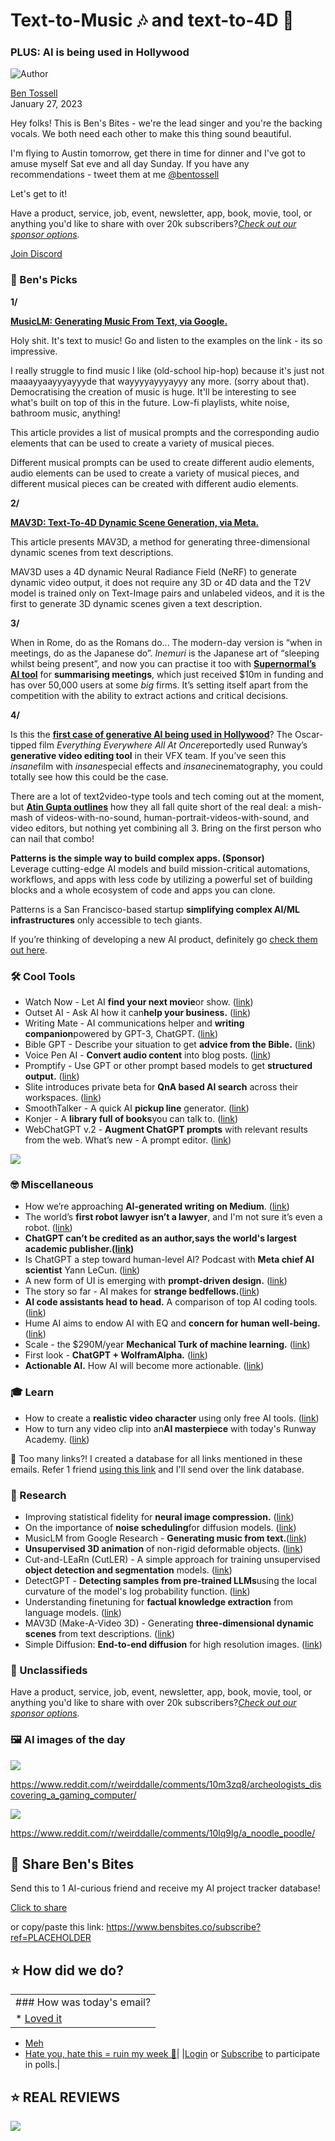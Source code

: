 # Text-to-Music 🎶 and text-to-4D 🩻

### PLUS: AI is being used in Hollywood

![Author](https://media.beehiiv.com/cdn-cgi/image/fit=scale-down,format=auto,onerror=redirect,quality=80/uploads/user/profile_picture/fc858b4d-39e3-4be1-abf4-2b55504e21a2/thumb_uJ4UYake_400x400.jpg)

[Ben Tossell](https://www.twitter.com/bentossell)\
January 27, 2023

Hey folks! This is Ben's Bites - we're the lead singer and you're the backing vocals. We both need each other to make this thing sound beautiful.

I'm flying to Austin tomorrow, get there in time for dinner and I've got to amuse myself Sat eve and all day Sunday. If you have any recommendations - tweet them at me [@bentossell](https://twitter.com/bentossell/)

Let's get to it!

Have a product, service, job, event, newsletter, app, book, movie, tool, or anything you'd like to share with over 20k subscribers?*[Check out our sponsor options](https://sponsor.bensbites.co/).*

[Join Discord](https://discord.gg/qd92NKjDdE)

### 🤌 Ben's Picks

**1/**

**[MusicLM: Generating Music From Text, via Google.](https://google-research.github.io/seanet/musiclm/examples/)**

Holy shit. It's text to music! Go and listen to the examples on the link - its so impressive.

I really struggle to find music I like (old-school hip-hop) because it's just not maaayyaayyyayyyde that wayyyyayyyayyy any more. (sorry about that). Democratising the creation of music is huge. It'll be interesting to see what's built on top of this in the future. Low-fi playlists, white noise, bathroom music, anything!

This article provides a list of musical prompts and the corresponding audio elements that can be used to create a variety of musical pieces.

Different musical prompts can be used to create different audio elements, audio elements can be used to create a variety of musical pieces, and different musical pieces can be created with different audio elements.

**2/**

**[MAV3D: Text-To-4D Dynamic Scene Generation, via Meta.](https://make-a-video3d.github.io/)**

This article presents MAV3D, a method for generating three-dimensional dynamic scenes from text descriptions.

MAV3D uses a 4D dynamic Neural Radiance Field (NeRF) to generate dynamic video output, it does not require any 3D or 4D data and the T2V model is trained only on Text-Image pairs and unlabeled videos, and it is the first to generate 3D dynamic scenes given a text description.

**3/**

When in Rome, do as the Romans do... The modern-day version is “when in meetings, do as the Japanese do”. *Inemuri* is the Japanese art of “sleeping whilst being present”, and now you can practise it too with [**Supernormal’s AI tool**](https://techcrunch.com/2023/01/25/supernormal-raises-10m-to-automatically-transcribe-and-summarize-meetings/) for **summarising meetings**, which just received $10m in funding and has over 50,000 users at some *big* firms. It’s setting itself apart from the competition with the ability to extract actions and critical decisions.

**4/**

Is this the [**first case of generative AI being used in Hollywood**](https://www.theverge.com/2023/1/26/23570967/chatgpt-author-scientific-papers-springer-nature-ban)? The Oscar-tipped film *Everything* *Everywhere All At Once*reportedly used Runway’s **generative video editing tool** in their VFX team. If you’ve seen this *insane*film with *insane*special effects and *insane*cinematography, you could totally see how this could be the case.

There are a lot of text2video-type tools and tech coming out at the moment, but [**Atin Gupta outlines**](https://www.theverge.com/2023/1/26/23570967/chatgpt-author-scientific-papers-springer-nature-ban) how they all fall quite short of the real deal: a mish-mash of videos-with-no-sound, human-portrait-videos-with-sound, and video editors, but nothing yet combining all 3. Bring on the first person who can nail that combo!

**Patterns is the simple way to build complex apps. (Sponsor)**\
Leverage cutting-edge AI models and build mission-critical automations, workflows, and apps with less code by utilizing a powerful set of building blocks and a whole ecosystem of code and apps you can clone.

Patterns is a San Francisco-based startup **simplifying complex AI/ML infrastructures** only accessible to tech giants.

If you’re thinking of developing a new AI product, definitely go [check them out here](https://www.patterns.app/).

### 🛠️ Cool Tools

- Watch Now - Let AI **find your next movie**or show. ([link](https://www.watchnowai.com/))
- Outset AI - Ask AI how it can**help your business.** ([link](https://www.outset.ai/ideas))
- Writing Mate - AI communications helper and **writing companion**powered by GPT-3, ChatGPT. ([link](https://chrome.google.com/webstore/detail/writingmate-1-chatgpt-wri/iihamopomflffiecicbgelncanmfionp))
- Bible GPT - Describe your situation to get **advice from the Bible.** ([link](https://biblegpt.org/))
- Voice Pen AI - **Convert audio content** into blog posts. ([link](https://voicepen.ai/))
- Promptify - Use GPT or other prompt based models to get **structured output.** ([link](https://github.com/promptslab/Promptify))
- Slite introduces private beta for **QnA based AI search** across their workspaces. ([link](https://slite.com/ask))
- SmoothTalker - A quick AI **pickup line** generator. ([link](https://smooth-talker.vercel.app/))
- Konjer - A **library full of books**you can talk to. ([link](https://www.konjer.xyz/))
- WebChatGPT v.2 - **Augment ChatGPT prompts** with relevant results from the web. What’s new - A prompt editor. ([link](https://chrome.google.com/webstore/detail/webchatgpt/lpfemeioodjbpieminkklglpmhlngfcn))

![](https://media.beehiiv.com/cdn-cgi/image/fit=scale-down,format=auto,onerror=redirect,quality=80/uploads/asset/file/c58d95ba-237f-49b6-9a43-9bf2cc168aa6/unnamed__2_.jpg)

### 🤓 Miscellaneous

- How we’re approaching **AI-generated writing on Medium**. ([link](https://blog.medium.com/how-were-approaching-ai-generated-writing-on-medium-16ee8cb3bc89))
- The world’s **first robot lawyer isn’t a lawyer**, and I'm not sure it’s even a robot. ([link](https://www.techdirt.com/2023/01/24/the-worlds-first-robot-lawyer-isnt-a-lawyer-and-im-not-sure-its-even-a-robot/))
- **ChatGPT can’t be credited as an author,**says the world's largest academic publisher.**([link](https://www.theverge.com/2023/1/26/23570967/chatgpt-author-scientific-papers-springer-nature-ban))**
- Is ChatGPT a step toward human-level AI? Podcast with **Meta chief AI scientist** Yann LeCun. ([link](https://podcasts.apple.com/us/podcast/is-chatgpt-a-step-toward-human-level-ai-with-yann-lecun/id1522960417?i=1000596488123))
- A new form of UI is emerging with **prompt-driven design.** ([link](https://www.felicis.com/news/prompt-driven-design))
- The story so far - AI makes for **strange bedfellows.**([link](https://www.jonstokes.com/p/the-story-so-far-ai-makes-for-strange))
- **AI code assistants head to head.** A comparison of top AI coding tools. ([link](https://www.codeium.com/blog/code-assistant-comparison-copilot-tabnine-ghostwriter-codeium))
- Hume AI aims to endow AI with EQ and **concern for human well-being.**([link](https://www.usv.com/writing/2023/01/hume-ai/))
- Scale - the $290M/year **Mechanical Turk of machine learning.** ([link](https://sacra.com/p/scale-mechanical-turk/))
- First look - **ChatGPT + WolframAlpha.** ([link](https://www.youtube.com/watch?v=wYGbY811oMo))
- **Actionable AI.** How AI will become more actionable. ([link](https://ntkris.substack.com/p/actionable-ai))

### 🎓 Learn

- How to create a **realistic video character** using only free AI tools. ([link](https://twitter.com/yokodechef/status/1618553099177857025?s=20\&t=b7ICnnfMXsbLb_hW2fJSJA))
- How to turn any video clip into an**AI masterpiece** with today's Runway Academy. ([link](https://twitter.com/runwayml/status/1618647085687128066?s=12\&t=L64BTcDhhCXfv2q-Z1JJ7w))

👋 Too many links?! I created a database for all links mentioned in these emails. Refer 1 friend [using this link](https://www.bensbites.co/subscribe?ref=PLACEHOLDER) and I'll send over the link database.

### 🔬 Research

- Improving statistical fidelity for **neural image compression.** ([link](https://arxiv.org/abs/2301.11189))
- On the importance of **noise scheduling**for diffusion models. ([link](https://arxiv.org/abs/2301.10972))
- MusicLM from Google Research - **Generating music from text.**([link](http://arxiv.org/abs/2301.11325))
- **Unsupervised 3D animation** of non-rigid deformable objects. ([link](https://arxiv.org/abs/2301.11326))
- Cut-and-LEaRn (CutLER) - A simple approach for training unsupervised **object detection and segmentation** models. ([link](https://arxiv.org/abs/2301.11320))
- DetectGPT - **Detecting samples from pre-trained LLMs**using the local curvature of the model's log probability function. ([link](https://arxiv.org/abs/2301.11305))
- Understanding finetuning for **factual knowledge extraction** from language models. ([link](https://arxiv.org/abs/2301.11293))
- MAV3D (Make-A-Video 3D) - Generating **three-dimensional dynamic scenes** from text descriptions. ([link](https://arxiv.org/abs/2301.11280))
- Simple Diffusion: **End-to-end diffusion** for high resolution images. ([link](https://arxiv.org/abs/2301.11093))

### 📰 Unclassifieds

Have a product, service, job, event, newsletter, app, book, movie, tool, or anything you'd like to share with over 20k subscribers?*[Check out our sponsor options](https://sponsor.bensbites.co/).*

### 🖼 AI images of the day

![](https://media.beehiiv.com/cdn-cgi/image/fit=scale-down,format=auto,onerror=redirect,quality=80/uploads/asset/file/ff1ac554-7b17-4d51-b25c-b72ef6e4fb86/image.png)

<https://www.reddit.com/r/weirddalle/comments/10m3zq8/archeologists_discovering_a_gaming_computer/>

![](https://media.beehiiv.com/cdn-cgi/image/fit=scale-down,format=auto,onerror=redirect,quality=80/uploads/asset/file/4fa245f6-4094-4436-9047-4e01b12f1110/image.png)

<https://www.reddit.com/r/weirddalle/comments/10lq9lg/a_noodle_poodle/>

## 🤗 Share Ben's Bites

Send this to 1 AI-curious friend and receive my AI project tracker database!

[Click to share](https://www.bensbites.co/subscribe?ref=PLACEHOLDER)

or copy/paste this link: https://www.bensbites.co/subscribe?ref=PLACEHOLDER

## ⭐️ How did we do?

||
|:---|
|### How was today's email?|
|\* [Loved it](https://www.bensbites.co/login)

- [Meh](https://www.bensbites.co/login)
- [Hate you, hate this = ruin my week 🥹](https://www.bensbites.co/login)|
  |[Login](https://www.bensbites.co/login) or [Subscribe](https://www.bensbites.co/subscribe) to participate in polls.|

## ⭐️ REAL REVIEWS

![](https://media.beehiiv.com/cdn-cgi/image/fit=scale-down,format=auto,onerror=redirect,quality=80/uploads/asset/file/c8a91ecd-5477-493e-bb9d-9ed8f04bde24/Screenshot_2022-12-13_at_14.55.58.png)
